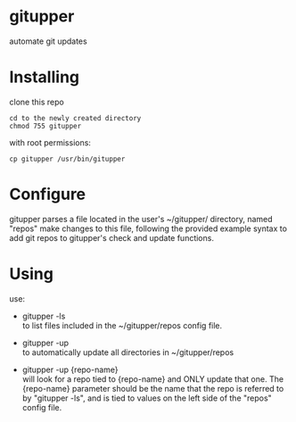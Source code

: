 gitupper
========

automate git updates

Installing
========
clone this repo  
```
cd to the newly created directory  
chmod 755 gitupper
```
with root permissions:
```
cp gitupper /usr/bin/gitupper
```

Configure
=======
gitupper parses a file located in the user's ~/gitupper/ directory, named "repos"  make changes to this file, following the provided example syntax to add git repos to gitupper's check and update functions. 

Using
=======
use:

* gitupper -ls  
to list files included in the ~/gitupper/repos config file.

* gitupper -up  
to automatically update all directories in ~/gitupper/repos  

* gitupper -up {repo-name}  
will look for a repo tied to {repo-name} and ONLY update that one.  The {repo-name} parameter should be the name that the repo is referred to by "gitupper -ls", and is tied to values on the left side of the "repos" config file.
